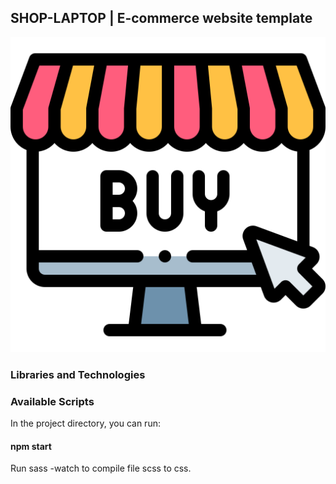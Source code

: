 ## SHOP-LAPTOP | E-commerce website template
![myImg](assets/img/buy-online.svg)

### Libraries and Technologies


### Available Scripts

In the project directory, you can run:

#### npm start

Run sass -watch to compile file scss to css.

